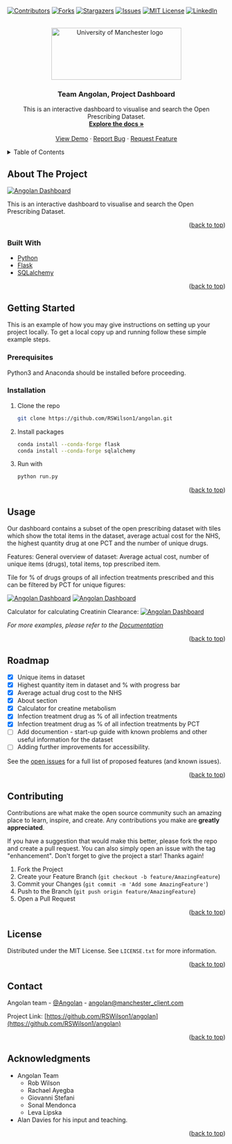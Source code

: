<div id="top"></div>
<!--
*** Thanks for checking out the Best-README-Template. If you have a suggestion
*** that would make this better, please fork the repo and create a pull request
*** or simply open an issue with the tag "enhancement".
*** Don't forget to give the project a star!
*** Thanks again! Now go create something AMAZING! :D
-->



<!-- PROJECT SHIELDS -->
<!--
*** I'm using markdown "reference style" links for readability.
*** Reference links are enclosed in brackets [ ] instead of parentheses ( ).
*** See the bottom of this document for the declaration of the reference variables
*** for contributors-url, forks-url, etc. This is an optional, concise syntax you may use.
*** https://www.markdownguide.org/basic-syntax/#reference-style-links
-->
[![Contributors][contributors-shield]][contributors-url]
[![Forks][forks-shield]][forks-url]
[![Stargazers][stars-shield]][stars-url]
[![Issues][issues-shield]][issues-url]
[![MIT License][license-shield]][license-url]
[![LinkedIn][linkedin-shield]][linkedin-url]



<!-- PROJECT LOGO -->
<br />
<div align="center">
  <a href="https://github.com/RSWilson1/angolan">
    <img src="images/logo.jpg" alt="University of Manchester logo" width="300" height="120">
  </a>

<h3 align="center">Team Angolan, Project Dashboard </h3>

  <p align="center">
    This is an interactive dashboard to visualise and search the Open Prescribing Dataset.
    <br />
    <a href="https://github.com/RSWilson1/angolan"><strong>Explore the docs »</strong></a>
    <br />
    <br />
    <a href="https://github.com/RSWilson1/angolan">View Demo</a>
    ·
    <a href="https://github.com/RSWilson1/angolan/issues">Report Bug</a>
    ·
    <a href="https://github.com/RSWilson1/angolan/issues">Request Feature</a>
  </p>
</div>



<!-- TABLE OF CONTENTS -->
<details>
  <summary>Table of Contents</summary>
  <ol>
    <li>
      <a href="#about-the-project">About The Project</a>
      <ul>
        <li><a href="#built-with">Built With</a></li>
      </ul>
    </li>
    <li>
      <a href="#getting-started">Getting Started</a>
      <ul>
        <li><a href="#prerequisites">Prerequisites</a></li>
        <li><a href="#installation">Installation</a></li>
      </ul>
    </li>
    <li><a href="#usage">Usage</a></li>
    <li><a href="#roadmap">Roadmap</a></li>
    <li><a href="#contributing">Contributing</a></li>
    <li><a href="#license">License</a></li>
    <li><a href="#contact">Contact</a></li>
    <li><a href="#acknowledgments">Acknowledgments</a></li>
  </ol>
</details>



<!-- ABOUT THE PROJECT -->
## About The Project

[![Angolan Dashboard][product-screenshot_home]](http://127.0.0.1:5000/dashboard/home/)

This is an interactive dashboard to visualise and search the Open Prescribing Dataset.

<p align="right">(<a href="#top">back to top</a>)</p>



### Built With

* [Python](https://www.python.org)
* [Flask](https://flask.palletsprojects.com/)
* [SQLalchemy](https://www.sqlalchemy.org)

<p align="right">(<a href="#top">back to top</a>)</p>



<!-- GETTING STARTED -->
## Getting Started

This is an example of how you may give instructions on setting up your project locally.
To get a local copy up and running follow these simple example steps.

### Prerequisites

Python3 and Anaconda should be installed before proceeding.

### Installation

1. Clone the repo
   ```sh
   git clone https://github.com/RSWilson1/angolan.git
   ```
2. Install packages
   ```sh
   conda install --conda-forge flask
   conda install --conda-forge sqlalchemy
   ```
3. Run with
   ```sh
   python run.py
   ```


<p align="right">(<a href="#top">back to top</a>)</p>


<!-- USAGE EXAMPLES -->
## Usage

Our dashboard contains a subset of the open prescribing dataset with tiles which show the total items in the dataset, average actual cost for the NHS, the highest quantity drug at one PCT and the number of unique drugs.

Features:
General overview of dataset:
Average actual cost, number of unique items (drugs), total items, top prescribed item.

Tile for % of drugs groups of all infection treatments prescribed and this can be filtered by PCT for unique figures:

[![Angolan Dashboard][product-screenshot_tile_inf_drugs]](http://127.0.0.1:5000/dashboard/home/)
[![Angolan Dashboard][product-screenshot_tile_inf_drugs_PCT]](http://127.0.0.1:5000/dashboard/home/)

Calculator for calculating Creatinin Clearance:
[![Angolan Dashboard][product-screenshot_calc]](http://127.0.0.1:5000/dashboard/home/)



_For more examples, please refer to the [Documentation](https://example.com)_

<p align="right">(<a href="#top">back to top</a>)</p>



<!-- ROADMAP -->
## Roadmap
- [x] Unique items in dataset
- [x] Highest quantity item in dataset and % with progress bar
- [x] Average actual drug cost to the NHS
- [x] About section
- [x] Calculator for creatine metabolism
- [x] Infection treatment drug as % of all infection treatments
- [x] Infection treatment drug as % of all infection treatments by PCT
- [ ] Add documention - start-up guide with known problems and other useful information for the dataset
- [ ] Adding further improvements for accessibility.

See the [open issues](https://github.com/RSWilson1/angolan/issues) for a full list of proposed features (and known issues).

<p align="right">(<a href="#top">back to top</a>)</p>



<!-- CONTRIBUTING -->
## Contributing

Contributions are what make the open source community such an amazing place to learn, inspire, and create. Any contributions you make are **greatly appreciated**.

If you have a suggestion that would make this better, please fork the repo and create a pull request. You can also simply open an issue with the tag "enhancement".
Don't forget to give the project a star! Thanks again!

1. Fork the Project
2. Create your Feature Branch (`git checkout -b feature/AmazingFeature`)
3. Commit your Changes (`git commit -m 'Add some AmazingFeature'`)
4. Push to the Branch (`git push origin feature/AmazingFeature`)
5. Open a Pull Request

<p align="right">(<a href="#top">back to top</a>)</p>



<!-- LICENSE -->
## License

Distributed under the MIT License. See `LICENSE.txt` for more information.

<p align="right">(<a href="#top">back to top</a>)</p>



<!-- CONTACT -->
## Contact

Angolan team - [@Angolan](https://twitter.com/Angolan) - angolan@manchester_client.com

Project Link: [https://github.com/RSWilson1/angolan](https://github.com/RSWilson1/angolan)

<p align="right">(<a href="#top">back to top</a>)</p>



<!-- ACKNOWLEDGMENTS -->
## Acknowledgments


* Angolan Team
  * Rob Wilson
  * Rachael Ayegba
  * Giovanni Stefani
  * Sonal Mendonca
  * Leva Lipska
* Alan Davies for his input and teaching.


<p align="right">(<a href="#top">back to top</a>)</p>



<!-- MARKDOWN LINKS & IMAGES -->
<!-- https://www.markdownguide.org/basic-syntax/#reference-style-links -->
[contributors-shield]: https://img.shields.io/github/contributors/RSWilson1/angolan.svg?style=for-the-badge
[contributors-url]: https://github.com/RSWilson1/angolan/graphs/contributors
[forks-shield]: https://img.shields.io/github/forks/RSWilson1/angolan.svg?style=for-the-badge
[forks-url]: https://github.com/RSWilson1/angolan/network/members
[stars-shield]: https://img.shields.io/github/stars/RSWilson1/angolan.svg?style=for-the-badge
[stars-url]: https://github.com/RSWilson1/angolan/stargazers
[issues-shield]: https://img.shields.io/github/issues/RSWilson1/angolan.svg?style=for-the-badge
[issues-url]: https://github.com/RSWilson1/angolan/issues
[license-shield]: https://img.shields.io/github/license/RSWilson1/angolan.svg?style=for-the-badge
[license-url]: https://github.com/RSWilson1/angolan/blob/master/LICENSE.txt
[linkedin-shield]: https://img.shields.io/badge/-LinkedIn-black.svg?style=for-the-badge&logo=linkedin&colorB=555
[linkedin-url]: https://linkedin.com/in/linkedin_username
[product-screenshot_home]: images/home_page.png
[product-screenshot_tile_inf_drugs_PCT]: images/Inf_drugs_by_pct.png
[product-screenshot_tile_inf_drugs]: images/Inf_drugs_percent.png
[product-screenshot_calc]: images/calc.png

